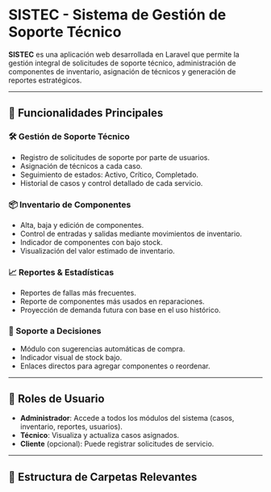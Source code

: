 # SISTEC - Sistema de Gestión de Soporte Técnico

**SISTEC** es una aplicación web desarrollada en Laravel que permite la gestión integral de solicitudes de soporte técnico, administración de componentes de inventario, asignación de técnicos y generación de reportes estratégicos.

---

## 🚀 Funcionalidades Principales

### 🛠 Gestión de Soporte Técnico
- Registro de solicitudes de soporte por parte de usuarios.
- Asignación de técnicos a cada caso.
- Seguimiento de estados: Activo, Crítico, Completado.
- Historial de casos y control detallado de cada servicio.

### 📦 Inventario de Componentes
- Alta, baja y edición de componentes.
- Control de entradas y salidas mediante movimientos de inventario.
- Indicador de componentes con bajo stock.
- Visualización del valor estimado de inventario.

### 📈 Reportes & Estadísticas
- Reportes de fallas más frecuentes.
- Reporte de componentes más usados en reparaciones.
- Proyección de demanda futura con base en el uso histórico.

### 🧠 Soporte a Decisiones
- Módulo con sugerencias automáticas de compra.
- Indicador visual de stock bajo.
- Enlaces directos para agregar componentes o reordenar.

---

## 👤 Roles de Usuario

- **Administrador**: Accede a todos los módulos del sistema (casos, inventario, reportes, usuarios).
- **Técnico**: Visualiza y actualiza casos asignados.
- **Cliente** (opcional): Puede registrar solicitudes de servicio.

---

## 📂 Estructura de Carpetas Relevantes


